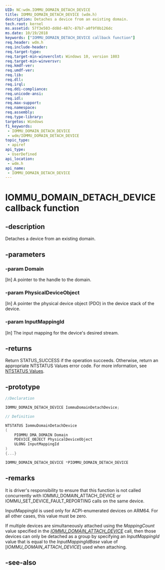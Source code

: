 ```yaml
---
UID: NC:wdm.IOMMU_DOMAIN_DETACH_DEVICE
title: IOMMU_DOMAIN_DETACH_DEVICE (wdm.h)
description: Detaches a device from an existing domain.
tech.root: kernel
ms.assetid: 57f3e503-dd8d-487c-87b7-a0f9f0b126dc
ms.date: 10/19/2018
keywords: ["IOMMU_DOMAIN_DETACH_DEVICE callback function"]
req.header: wdm.h
req.include-header: 
req.target-type: 
req.target-min-winverclnt: Windows 10, version 1803
req.target-min-winversvr: 
req.kmdf-ver: 
req.umdf-ver: 
req.lib: 
req.dll: 
req.irql: 
req.ddi-compliance: 
req.unicode-ansi: 
req.idl: 
req.max-support: 
req.namespace: 
req.assembly: 
req.type-library: 
targetos: Windows
f1_keywords:
 - IOMMU_DOMAIN_DETACH_DEVICE
 - wdm/IOMMU_DOMAIN_DETACH_DEVICE
topic_type:
 - apiref
api_type:
 - UserDefined
api_location:
 - wdm.h
api_name:
 - IOMMU_DOMAIN_DETACH_DEVICE
---
```


# IOMMU_DOMAIN_DETACH_DEVICE callback function


## -description

Detaches a device from an existing domain.

## -parameters

### -param Domain

[_In_] A pointer to the handle to the domain.

### -param PhysicalDeviceObject

[_In_] A pointer the physical device object (PDO) in the device stack of the device.

### -param InputMappingId

[_In_] The input mapping for the device's desired stream.

## -returns

Return STATUS_SUCCESS if the operation succeeds. Otherwise, return an appropriate NTSTATUS Values error code. For more information, see [NTSTATUS Values](/windows-hardware/drivers/kernel/ntstatus-values).

## -prototype

```cpp
//Declaration

IOMMU_DOMAIN_DETACH_DEVICE IommuDomainDetachDevice; 

// Definition

NTSTATUS IommuDomainDetachDevice 
(
	PIOMMU_DMA_DOMAIN Domain
	PDEVICE_OBJECT PhysicalDeviceObject
	ULONG InputMappingId
)
{...}

IOMMU_DOMAIN_DETACH_DEVICE *PIOMMU_DOMAIN_DETACH_DEVICE


```

## -remarks

It is driver's responsibility to ensure that this function is not called concurrently with IOMMU_DOMAIN_ATTACH_DEVICE or IOMMU_SET_DEVICE_FAULT_REPORTING calls on the same device.


InputMappingId is used only for ACPI-enumerated devices on ARM64. For all other cases, this value must be zero.

If multiple devices are simultaneously attached using the _MappingCount_ value specified in the [_IOMMU_DOMAIN_ATTACH_DEVICE_](nc-wdm-iommu_domain_attach_device.md) call, then those devices can only be detached as a group by specifying an _InputMappingId_ value that is equal to the _InputMappingIdBase_ value of [_IOMMU_DOMAIN_ATTACH_DEVICE_] used when attaching.

## -see-also
